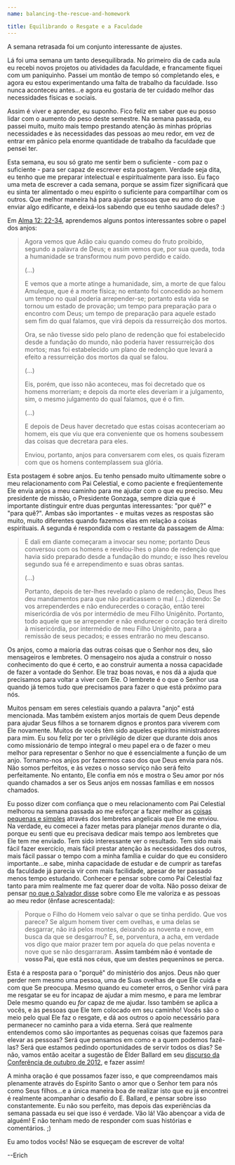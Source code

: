 ```yaml
---
name: balancing-the-rescue-and-homework

title: Equilibrando o Resgate e a Faculdade
---
```

A semana retrasada foi um conjunto interessante de ajustes.

Lá foi uma semana um tanto desequilibrada. No primeiro dia de cada aula eu recebi novos projetos ou atividades da faculdade, e francamente fiquei com um paniquinho. Passei um montão de tempo só completando eles, e agora eu estou experimentando uma falta de trabalho da faculdade. Isso nunca aconteceu antes...e agora eu gostaria de ter cuidado melhor das necessidades físicas e sociais.

Assim é viver e aprender, eu suponho. Fico feliz em saber que eu posso lidar com o aumento do peso deste semestre. Na semana passada, eu passei muito, muito mais tempo prestando atenção às minhas próprias necessidades e às necessidades das pessoas ao meu redor, em vez de entrar em pânico pela enorme quantidade de trabalho da faculdade que pensei ter.

Esta semana, eu sou só grato me sentir bem o suficiente - com paz o suficiente - para ser capaz de escrever esta postagem. Verdade seja dita, eu tenho que me preparar intelectual e espiritualmente para isso. Eu faço uma meta de escrever a cada semana, porque se assim fizer significará que eu sinta ter alimentado o meu espírito o suficiente para compartilhar com os outros. Que melhor maneira há para ajudar pessoas que eu amo do que enviar algo edificante, e deixá-los sabendo que eu tenho saudade deles? :)

Em [Alma 12: 22-34](https://www.lds.org/scriptures/bofm/alma/12.22-34?lang=por#21), aprendemos alguns pontos interessantes sobre o papel dos anjos:

> Agora vemos que Adão caiu quando comeu do fruto proibido, segundo a palavra de Deus; e assim vemos que, por sua queda, toda a humanidade se transformou num povo perdido e caído.
>
> (...)
>
> E vemos que a morte atinge a humanidade, sim, a morte de que falou Amuleque, que é a morte física; no entanto foi concedido ao homem um tempo no qual poderia arrepender-se; portanto esta vida se tornou um estado de provação; um tempo para preparação para o encontro com Deus; um tempo de preparação para aquele estado sem fim do qual falamos, que virá depois da ressurreição dos mortos.
>
> Ora, se não tivesse sido pelo plano de redenção que foi estabelecido desde a fundação do mundo, não poderia haver ressurreição dos mortos; mas foi estabelecido um plano de redenção que levará a efeito a ressurreição dos mortos da qual se falou.
>
> (...)
>
> Eis, porém, que isso não aconteceu, mas foi decretado que os homens morreriam; e depois da morte eles deveriam ir a julgamento, sim, o mesmo julgamento do qual falamos, que é o fim.
>
> (...)
>
> E depois de Deus haver decretado que estas coisas aconteceriam ao homem, eis que viu que era conveniente que os homens soubessem das coisas que decretara para eles.
>
> Enviou, portanto, anjos para conversarem com eles, os quais fizeram com que os homens contemplassem sua glória.

Esta postagem é sobre anjos. Eu tenho pensado muito ultimamente sobre o meu relacionamento com Pai Celestial, e como paciente e freqüentemente Ele envia anjos a meu caminho para me ajudar com o que eu preciso. Meu presidente de missão, o Presidente Gonzaga, sempre dizia que é importante distinguir entre duas perguntas interessantes: "por quê?" e "para quê?". Ambas são importantes - e muitas vezes as respostas são muito, muito diferentes quando fazemos elas em relação a coisas espirituais. A segunda é respondida com o restante da passagem de Alma:

> E dali em diante começaram a invocar seu nome; portanto Deus conversou com os homens e revelou-lhes o plano de redenção que havia sido preparado desde a fundação do mundo; e isso lhes revelou segundo sua fé e arrependimento e suas obras santas.
>
> (...)
>
> Portanto, depois de ter-lhes revelado o plano de redenção, Deus lhes deu mandamentos para que não praticassem o mal (...) dizendo: Se vos arrependerdes e não endurecerdes o coração, então terei misericórdia de vós por intermédio de meu Filho Unigênito. Portanto, todo aquele que se arrepender e não endurecer o coração terá direito à misericórdia, por intermédio de meu Filho Unigênito, para a remissão de seus pecados; e esses entrarão no meu descanso.

Os anjos, como a maioria das outras coisas que o Senhor nos deu, são mensageiros e lembretes. O mensageiro nos ajuda a construir o nosso conhecimento do que é certo, e ao construir aumenta a nossa capacidade de fazer a vontade do Senhor. Ele traz boas novas, e nos dá a ajuda que precisamos para voltar a viver com Ele. O lembrete é o que o Senhor usa quando já temos tudo que precisamos para fazer o que está próximo para nós.

Muitos pensam em seres celestiais quando a palavra "anjo" está mencionada. Mas também existem anjos mortais de quem Deus depende para ajudar Seus filhos a se tornarem dignos e prontos para viverem com Ele novamente. Muitos de vocês têm sido aqueles espíritos ministradores para mim. Eu sou feliz por ter o privilégio de dizer que durante dois anos como missionário de tempo integral o meu papel era o de fazer o meu melhor para representar o Senhor no que é essencialmente a função de um anjo. Tornamo-nos anjos por fazermos caso dos que Deus envia para nós. Não somos perfeitos, e às vezes o nosso serviço não será feito perfeitamente. No entanto, Ele confia em nós e mostra o Seu amor por nós quando chamados a ser os Seus anjos em nossas famílias e em nossos chamados.

Eu posso dizer com confiança que o meu relacionamento com Pai Celestial melhorou na semana passada ao me esforçar a fazer melhor as [coisas pequenas e simples](https://www.lds.org/scriptures/bofm/alma/37.6-7?lang=por#5) através dos lembretes angelicais que Ele me enviou. Na verdade, eu comecei a fazer metas para planejar *menos* durante o dia, porque eu senti que eu precisava dedicar mais tempo aos lembretes que Ele tem me enviado. Tem sido interessante ver o resultado. Tem sido mais fácil fazer exercício, mais fácil prestar atenção às necessidades dos outros, mais fácil passar o tempo com a minha família e cuidar do que eu considero importante...e sabe, minha capacidade de estudar e de cumprir as tarefas da faculdade já parecia vir com mais facilidade, apesar de ter passado menos tempo estudando. Conhecer e pensar sobre como Pai Celestial faz tanto para mim realmente me faz querer doar de volta. Não posso deixar de pensar [no que o Salvador disse](https://www.biblegateway.com/passage/?search=Matthew+18%3A11-14&version=ARC) sobre como Ele me valoriza e as pessoas ao meu redor (ênfase acrescentada):

> Porque o Filho do Homem veio salvar o que se tinha perdido. 
> Que vos parece? Se algum homem tiver cem ovelhas, e uma delas se desgarrar, não irá pelos montes, deixando as noventa e nove, em busca da que se desgarrou? 
> E, se, porventura, a acha, em verdade vos digo que maior prazer tem por aquela do que pelas noventa e nove que se não desgarraram. 
> **Assim também não é vontade de vosso Pai, que está nos céus, que um destes pequeninos se perca.**

Esta é a resposta para o "porquê" do ministério dos anjos. Deus não quer perder nem mesmo uma pessoa, uma de Suas ovelhas de que Ele cuida e com que Se preocupa. Mesmo quando eu cometer erros, o Senhor virá para me resgatar se eu for incapaz de ajudar a mim mesmo, e para me lembrar Dele mesmo quando eu *for* capaz de me ajudar. Isso também se aplica a vocês, e às pessoas que Ele tem colocado em seu caminho! Vocês são o meio pelo qual Ele faz o resgate, e dá aos outros o apoio necessário para permanecer no caminho para a vida eterna. Será que realmente entendemos como são importantes as pequenas coisas que fazemos para elevar as pessoas? Será que pensamos em como e a quem podemos fazê-las? Será que estamos pedindo oportunidades de servir todos os dias? Se não, vamos então aceitar a sugestão de Élder Ballard em seu [discurso da Conferência de outubro de 2012](https://www.lds.org/general-conference/2012/10/be-anxiously-engaged.p31-35?lang=por#f1), e fazer assim!

A minha oração é que possamos fazer isso, e que compreendamos mais plenamente através do Espírito Santo o amor que o Senhor tem para nós como Seus filhos...e a única maneira boa de realizar isto que eu já encontrei é realmente acompanhar o desafio do E. Ballard, e pensar sobre isso constantemente. Eu não sou perfeito, mas depois das experiências da semana passada eu sei que isso é verdade. Vão lá! Vão abençoar a vida de alguém! E não tenham medo de responder com suas histórias e comentários. ;)

Eu amo todos vocês! Não se esqueçam de escrever de volta!

--Erich